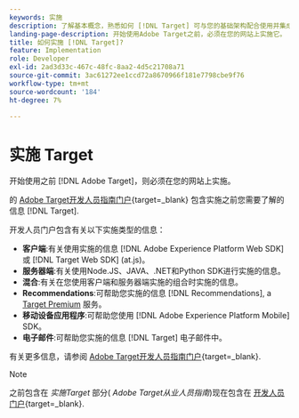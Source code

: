 ```yaml
---
keywords: 实施
description: 了解基本概念，熟悉如何 [!DNL Target] 可与您的基础架构配合使用并集成，并了解访客的跟踪方式。
landing-page-description: 开始使用Adobe Target之前，必须在您的网站上实施它。
title: 如何实施 [!DNL Target]?
feature: Implementation
role: Developer
exl-id: 2ad3d33c-467c-48fc-8aa2-4d5c21708a71
source-git-commit: 3ac61272ee1ccd72a8670966f181e7798cbe9f76
workflow-type: tm+mt
source-wordcount: '184'
ht-degree: 7%

---
```


# 实施 Target

开始使用之前 [!DNL Adobe Target]，则必须在您的网站上实施。

的 [Adobe Target开发人员指南门户](https://developer.adobe.com/target/){target=_blank} 包含实施之前您需要了解的信息 [!DNL Target].

开发人员门户包含有关以下实施类型的信息：

* **客户端**:有关使用实施的信息 [!DNL Adobe Experience Platform Web SDK] 或 [!DNL Target Web SDK] (at.js)。
* **服务器端**:有关使用Node.JS、JAVA、.NET和Python SDK进行实施的信息。
* **混合**:有关在您使用客户端和服务器端实施的组合时实施的信息。
* **Recommendations**:可帮助您实施的信息 [!DNL Recommendations], a [Target Premium](/help/main/c-intro/intro.md#premium) 服务。
* **移动设备应用程序**:可帮助您使用 [!DNL Adobe Experience Platform Mobile] SDK。
* **电子邮件**:可帮助您实施的信息 [!DNL Target] 电子邮件中。

有关更多信息，请参阅 [Adobe Target开发人员指南门户](https://developer.adobe.com/target/){target=_blank}.

>[!NOTE]
>
>之前包含在 *实施Target* 部分( *Adobe Target从业人员指南*)现在包含在 [开发人员门户](https://developer.adobe.com/target/){target=_blank}.




